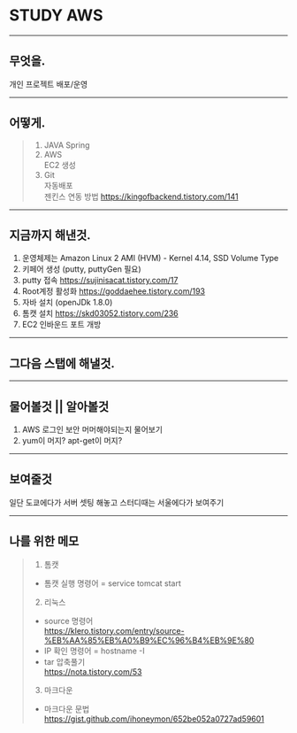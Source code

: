 # STUDY AWS
----

## 무엇을.
개인 프로젝트 배포/운영

---

## 어떻게.
> 1. JAVA Spring
> 2. AWS   
>   EC2 생성
> 3. Git   
    자동배포   
    젠킨스 연동 방법 https://kingofbackend.tistory.com/141

---

## 지금까지 해낸것.
1. 운영체제는 Amazon Linux 2 AMI (HVM) - Kernel 4.14, SSD Volume Type
2. 키페어 생성 (putty, puttyGen 필요)
3. putty 접속 https://sujinisacat.tistory.com/17
4. Root계정 활성화 https://goddaehee.tistory.com/193
5. 자바 설치 (openJDk 1.8.0)
6. 톰캣 설치 https://skd03052.tistory.com/236
7. EC2 인바운드 포트 개방


---

## 그다음 스탭에 해낼것.






---

## 물어볼것 || 알아볼것 
1. AWS 로그인 보안 머머해야되는지 물어보기
2. yum이 머지? apt-get이 머지?

---

## 보여줄것
일단 도쿄에다가 서버 셋팅 해놓고 스터디때는 서울에다가 보여주기

---

## 나를 위한 메모   

> 1.  톰캣
> * 톰캣 실행 명령어 = service tomcat start    
> 2. 리눅스
> * source 명령어   
    https://klero.tistory.com/entry/source-%EB%AA%85%EB%A0%B9%EC%96%B4%EB%9E%80
> * IP 확인 명령어 = hostname -I
> * tar 압축풀기    
    https://nota.tistory.com/53
> 3. 마크다운
> * 마크다운 문법    
    https://gist.github.com/ihoneymon/652be052a0727ad59601







